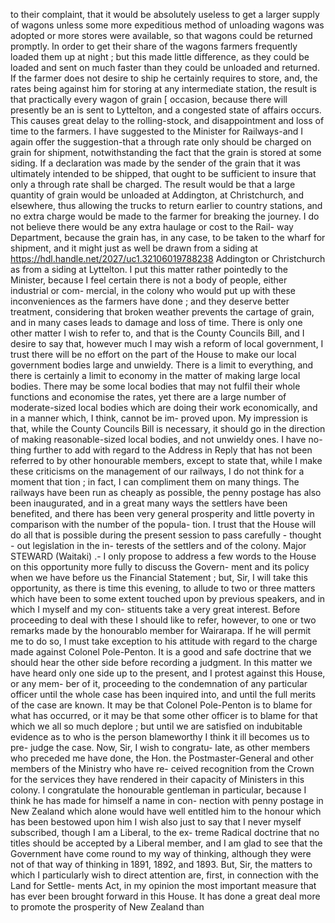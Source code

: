 to their complaint, that it would be absolutely useless to get a larger supply of wagons unless some more expeditious method of unloading wagons was adopted or more stores were available, so that wagons could be returned promptly. In order to get their share of the wagons farmers frequently loaded them up at night ; but this made little difference, as they could be loaded and sent on much faster than they could be unloaded and returned. If the farmer does not desire to ship he certainly requires to store, and, the rates being against him for storing at any intermediate station, the result is that practically every wagon of grain [ occasion, because there will presently be an is sent to Lyttelton, and a congested state of affairs occurs. This causes great delay to the rolling-stock, and disappointment and loss of time to the farmers. I have suggested to the Minister for Railways-and I again offer the suggestion-that a through rate only should be charged on grain for shipment, notwithstanding the fact that the grain is stored at some siding. If a declaration was made by the sender of the grain that it was ultimately intended to be shipped, that ought to be sufficient to insure that only a through rate shall be charged. The result would be that a large quantity of grain would be unloaded at Addington, at Christchurch, and elsewhere, thus allowing the trucks to return earlier to country stations, and no extra charge would be made to the farmer for breaking the journey. I do not believe there would be any extra haulage or cost to the Rail- way Department, because the grain has, in any case, to be taken to the wharf for shipment, and it might just as well be drawn from a siding at https://hdl.handle.net/2027/uc1.32106019788238 Addington or Christchurch as from a siding at Lyttelton. I put this matter rather pointedly to the Minister, because I feel certain there is not a body of people, either industrial or com- mercial, in the colony who would put up with these inconveniences as the farmers have done ; and they deserve better treatment, considering that broken weather prevents the cartage of grain, and in many cases leads to damage and loss of time. There is only one other matter I wish to refer to, and that is the County Councils Bill, and I desire to say that, however much I may wish a reform of local government, I trust there will be no effort on the part of the House to make our local government bodies large and unwieldy. There is a limit to everything, and there is certainly a limit to economy in the matter of making large local bodies. There may be some local bodies that may not fulfil their whole functions and economise the rates, yet there are a large number of moderate-sized local bodies which are doing their work economically, and in a manner which, I think, cannot be im- proved upon. My impression is that, while the County Councils Bill is necessary, it should go in the direction of making reasonable-sized local bodies, and not unwieldy ones. I have no- thing further to add with regard to the Address in Reply that has not been referred to by other honourable members, except to state that, while I make these criticisms on the management of our railways, I do not think for a moment that tion ; in fact, I can compliment them on many things. The railways have been run as cheaply as possible, the penny postage has also been inaugurated, and in a great many ways the settlers have been benefited, and there has been very general prosperity and little poverty in comparison with the number of the popula- tion. I trust that the House will do all that is possible during the present session to pass carefully - thought - out legislation in the in- terests of the settlers and of the colony. Major STEWARD (Waitaki) .- I only propose to address a few words to the House on this opportunity more fully to discuss the Govern- ment and its policy when we have before us the Financial Statement ; but, Sir, I will take this opportunity, as there is time this evening, to allude to two or three matters which have been to some extent touched upon by previous speakers, and in which I myself and my con- stituents take a very great interest. Before proceeding to deal with these I should like to refer, however, to one or two remarks made by the honourablo member for Wairarapa. If he will permit me to do so, I must take exception to his attitude with regard to the charge made against Colonel Pole-Penton. It is a good and safe doctrine that we should hear the other side before recording a judgment. In this matter we have heard only one side up to the present, and I protest against this House, or any mem- ber of it, proceeding to the condemnation of any particular officer until the whole case has been inquired into, and until the full merits of the case are known. It may be that Colonel Pole-Penton is to blame for what has occurred, or it may be that some other officer is to blame for that which we all so much deplore ; but until we are satisfied on indubitable evidence as to who is the person blameworthy I think it ill becomes us to pre- judge the case. Now, Sir, I wish to congratu- late, as other members who preceded me have done, the Hon. the Postmaster-General and other members of the Ministry who have re- ceived recognition from the Crown for the services they have rendered in their capacity of Ministers in this colony. I congratulate the honourable gentleman in particular, because I think he has made for himself a name in con- nection with penny postage in New Zealand which alone would have well entitled him to the honour which has been bestowed upon him I wish also just to say that I never myself subscribed, though I am a Liberal, to the ex- treme Radical doctrine that no titles should be accepted by a Liberal member, and I am glad to see that the Government have come round to my way of thinking, although they were not of that way of thinking in 1891, 1892, and 1893. But, Sir, the matters to which I particularly wish to direct attention are, first, in connection with the Land for Settle- ments Act, in my opinion the most important measure that has ever been brought forward in this House. It has done a great deal more to promote the prosperity of New Zealand than 